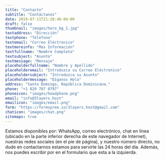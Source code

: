 ```yaml
---
title: "Contacto"
subtitle: "Contáctanos"
date: 2019-07-11T21:28:48-04:00
draft: false
thumbnail: "images/hero_bg_1.jpg"
textaddress: "Dirección"
textphone: "Télefono"
textemail: "Correo Eléctronico"
textmoreinfo: "Mas Información"
textfullname: "Nombre Completo"
textsubject: "Asunto"
textmessage: "Mensaje"
placeholderfullname: "Nombre y Apellido"
placeholderemail: "Introduzca su Correo Eléctronico"
placeholdersubject: "Introduzca su Asunto"
placeholdermessage: "Díganos Hola"
address: "Santo Domingo, República Dominicana."
phone: "+1 829 787 0797"
phoneicon: "images/headphone.png"
email: "info@3layers.host"
emailicon: "images/email.png"
form: "https://formspree.io/3layers.host@gmail.com"
chaticon: "images/chat.png"
sitemaps: true
---
```

Estamos disponibles por: WhatsApp, correo electrónico, chat en línea (ubicado en la parte inferior derecha de este navegador de Internet), nuestras redes sociales (en el pie de página), y nuestro número directo, no dude en contactarnos estamos para servirle las 24 horas del día. Además, nos puedes escribir por en el formulario que esta a la izquierda.
